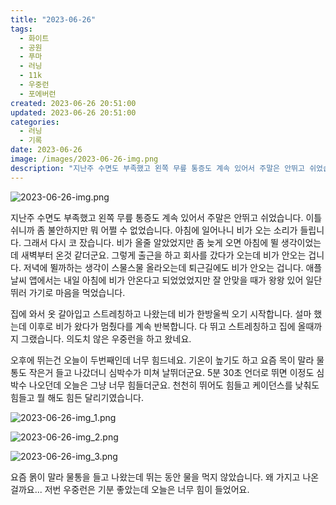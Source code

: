 ```yaml
---
title: "2023-06-26"
tags:
  - 화이트
  - 공원
  - 푸마
  - 러닝
  - 11k
  - 우중런
  - 포에버런
created: 2023-06-26 20:51:00
updated: 2023-06-26 20:51:00
categories:
  - 러닝
  - 기록
date: 2023-06-26
image: /images/2023-06-26-img.png
description: "지난주 수면도 부족했고 왼쪽 무릎 통증도 계속 있어서 주말은 안뛰고 쉬었습니다. 이틀 쉬니까 좀 불안하지만 뭐 어쩔 수 없었습니다. 아침에 일어나니 비가 오는 소리가 들립니다. 그래서 다시 코 잤습니다. 비가 올줄 알았었지만 좀 늦게 오면 아침에 뛸 생각이었는데 새벽부터 온것 같더군요."
---
```


![2023-06-26-img.png](/images/2023-06-26-img.png)
 
 

지난주 수면도 부족했고 왼쪽 무릎 통증도 계속 있어서 주말은 안뛰고 쉬었습니다. 이틀 쉬니까 좀 불안하지만 뭐 어쩔 수 없었습니다. 아침에 일어나니 비가 오는 소리가 들립니다. 그래서 다시 코 잤습니다. 비가 올줄 알았었지만 좀 늦게 오면 아침에 뛸 생각이었는데 새벽부터 온것 같더군요. 그렇게 출근을 하고 회사를 갔다가 오는데 비가 안오는 겁니다. 저녁에 뛸까하는 생각이 스물스물 올라오는데 퇴근길에도 비가 안오는 겁니다. 애플 날씨 앱에서는 내일 아침에 비가 안온다고 되었었었지만 잘 안맞을 때가 왕왕 있어 일단 뛰러 가기로 마음을 먹었습니다.

집에 와서 옷 갈아입고 스트레칭하고 나왔는데 비가 한방울씩 오기 시작합니다. 설마 했는데 이후로 비가 왔다가 멈췄다를 계속 반복합니다. 다 뛰고 스트레칭하고 집에 올때까지 그랬습니다. 의도치 않은 우중런을 하고 왔네요.

오후에 뛰는건 오늘이 두번째인데 너무 힘드네요. 기온이 높기도 하고 요즘 목이 말라 물통도 작은거 들고 나갔더니 심박수가 미쳐 날뛰더군요. 5분 30초 언더로 뛰면 이정도 심박수 나오던데 오늘은 그냥 너무 힘들더군요. 천천히 뛰어도 힘들고 케이던스를 낮춰도 힘들고 뭘 해도 힘든 달리기였습니다.

 
 ![2023-06-26-img_1.png](/images/2023-06-26-img_1.png)
 
 

 
 ![2023-06-26-img_2.png](/images/2023-06-26-img_2.png)
 
 

 
 ![2023-06-26-img_3.png](/images/2023-06-26-img_3.png)
 
 

요즘 몱이 말라 물통을 들고 나왔는데 뛰는 동안 물을 먹지 않았습니다. 왜 가지고 나온 걸까요...
저번 우중런은 기분 좋았는데 오늘은 너무 힘이 들었어요.
